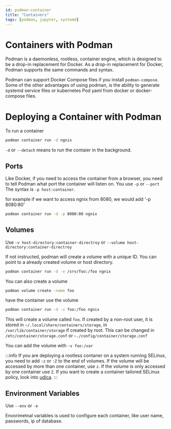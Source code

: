 ```yaml
---
id: podman-container
title: "Containers"
tags: [podman, jupyter, systemd]
---
```


# Containers with Podman

Podman is a daemonless, rootless, container engine, which is designed to be a drop-in replacement for Docker. As a drop-in replacement for Docker, Podman supports the same commands and syntax.

Podman can support Docker Compose files if you install `podman-compose`. Some of the other advantages of using podman, is the ability to generate systemd service files or kubernetes Pod yaml from docker or docker-compose files.

# Deploying a Container with Podman

To run a container

```bash
podman container run -d ngnix
```

`-d` or `--detach` means to run the contaier in the background.

## Ports

Like Docker, if you need to access the container from a browser, you need to tell Podman what port the container will listen on. You use `-p` or `--port` The syntax is `-p host:container`.

for example if we want to access ngnix from 8080, we would add '-p 8080:80'

```bash
podman container run -d -p 8080:80 ngnix
```

## Volumes

Use `-v host-directory:container-directroy` or `--volume host-directory:container-directroy`

If not instructed, podman will create a volume with a unique ID. You can point to a already created volume or host directory.

```bash
podman container run -d -v /srv/foo:/foo ngnix
```

You can also create a volume

```bash
podman volume create -name foo
```

have the container use the volume

```bash
podman container run -d -v foo:/foo ngnix
```

This will create a volume called `foo`. If created by a non-root user, it is stored in `~/.local/share/containers/storage`, in `/var/lib/container/storage` if created by root. This can be changed in `/etc/container/storage.conf` or `~./config/container/storage.conf`

You can add the volume with `-v foo:/var`

:::info
If you are deploying a rootless contaner on a system running SELinux, you need to add `:z` or `:Z` to the end of volumes. If the volume will be accessed by more than one container, use `z`. If the volume is only accessed by one container use `Z`. If you want to create a container tailored SELinux policy, look into [udica](https://github.com/containers/udica).
:::

## Environment Variables

Use `--env` or `-e`

Envorimetnal variables is used to configure each container, like user name, passwords, ip of database.
